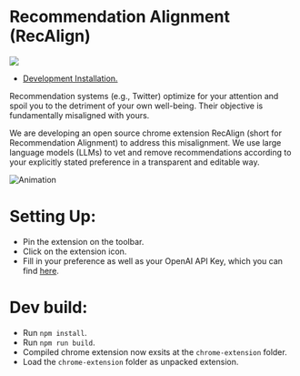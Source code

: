# Recommendation Alignment (RecAlign)

[<img src="https://storage.googleapis.com/web-dev-uploads/image/WlD8wC6g8khYWPJUsQceQkhXSlv1/UV4C4ybeBTsZt43U4xis.png">](https://chrome.google.com/webstore/detail/recalign/eedopfonifglenhkedconaljmbnaimej)

- [Development Installation.](./docs/get_started/install_chrome_extension_en.md)

Recommendation systems (e.g., Twitter) optimize for your attention and spoil you to the detriment of your own well-being. Their objective is fundamentally misaligned with yours.

We are developing an open source chrome extension RecAlign (short for Recommendation Alignment) to address this misalignment. We use large language models (LLMs) to vet and remove recommendations according to your explicitly stated preference in a transparent and editable way.

![Animation](https://user-images.githubusercontent.com/6410074/232265086-b7832c3a-fff9-4edc-bb4c-c0c4c3faf449.gif)

# Setting Up:
- Pin the extension on the toolbar.
- Click on the extension icon.
- Fill in your preference as well as your OpenAI API Key, which you can find [here](https://platform.openai.com/account/api-keys).

# Dev build:
- Run `npm install`.
- Run `npm run build`.
- Compiled chrome extension now exsits at the `chrome-extension` folder.
- Load the `chrome-extension` folder as unpacked extension.

